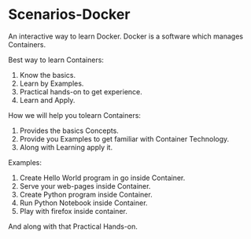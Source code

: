 # Scenarios-Docker
An interactive way to learn Docker. Docker is a software which manages Containers.

Best way to learn Containers:
1) Know the basics.
2) Learn by Examples.
3) Practical hands-on to get experience.
4) Learn and Apply.
 
How we will help you tolearn Containers:
1) Provides the basics Concepts.
2) Provide you Examples to get familiar with Container Technology.
3) Along with Learning apply it.


Examples:
1) Create Hello World program in go inside Container.
2) Serve your web-pages inside Container.
3) Create Python program inside Container.
4) Run Python Notebook inside Container.
5) Play with firefox inside container.
       
And along with that Practical Hands-on.
    
